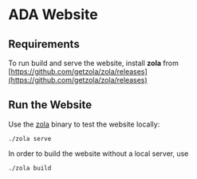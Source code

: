 # ADA Website

## Requirements

To run build and serve the website, install **zola** from [https://github.com/getzola/zola/releases](https://github.com/getzola/zola/releases)

## Run the Website

Use the [zola](https://www.getzola.org/documentation/getting-started/cli-usage/) binary to test the website locally:

```{bash}
./zola serve
```

In order to build the website without a local server, use

```{bash}
./zola build
```
